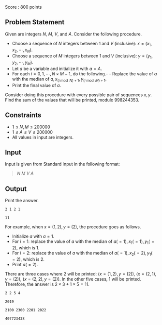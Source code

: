 Score : $800$ points

## Problem Statement

Given are integers $N$, $M$, $V$, and $A$.
Consider the following procedure.

- Choose a sequence of $N$ integers between $1$ and $V$ (inclusive): $x=(x_1,x_2,\cdots,x_N)$.
- Choose a sequence of $M$ integers between $1$ and $V$ (inclusive): $y=(y_1,y_2,\cdots,y_M)$.
- Let $a$ be a variable and initialize it with $a=A$.
- For each $i=0,1,\cdots,N \times M-1$, do the following.-   - Replace the value of $a$ with the median of $a,x_{(i \bmod N)+1},y_{(i \bmod M)+1}$.
- Print the final value of $a$.

Consider doing this procedure with every possible pair of sequences $x,y$. Find the sum of the values that will be printed, modulo $998244353$.

## Constraints

- $1 \leq N,M \leq 200000$
- $1 \leq A \leq V \leq 200000$
- All values in input are integers.

## Input

Input is given from Standard Input in the following format:

> $N$ $M$ $V$ $A$

## Output

Print the answer.

```input1
2 1 2 1
```

```output1
11
```

For example, when $x=(1,2),y=(2)$, the procedure goes as follows.

- Initialize $a$ with $a=1$.
- For $i=1$: replace the value of $a$ with the median of $a(=1),x_1(=1),y_1(=2)$, which is $1$.
- For $i=2$: replace the value of $a$ with the median of $a(=1),x_2(=2),y_1(=2)$, which is $2$.
- Print $a(=2)$.

There are three cases where $2$ will be printed: $(x=(1,2),y=(2))$, $(x=(2,1),y=(2))$, $(x=(2,2),y=(2))$. In the other five cases, $1$ will be printed.
Therefore, the answer is $2 \times 3 + 1\times 5=11$.

```input2
2 2 5 4
```

```output2
2019
```

```input3
2100 2300 2201 2022
```

```output3
407723438
```